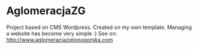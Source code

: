 # AglomeracjaZG
Project based on CMS Wordpress. Created on my own template.  Managing a website has become very simple :) See on:  http://www.aglomeracjazielonogorska.com 
